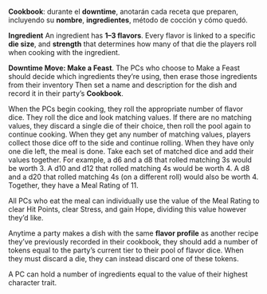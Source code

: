 **Cookbook**: durante el **downtime**, anotarán cada receta que preparen, incluyendo su **nombre**, **ingredientes**, método de cocción y cómo quedó.

**Ingredient** An ingredient has **1–3 flavors**. Every flavor is linked to a specific **die size**, and **strength** that determines how many of that die the players roll when cooking with the ingredient.

**Downtime Move: Make a Feast**. The PCs who choose to Make a Feast should decide which ingredients they’re using, then erase those ingredients from their inventory
Then set a name and description for the dish and record it in their party’s **Cookbook**.

When the PCs begin cooking, they roll the appropriate number of flavor dice.
They roll the dice and look matching values. If there are no matching values, they discard a single die of their choice, then roll the pool again to continue cooking. When they get any number of matching values, players collect those dice off to the side and continue rolling. When they have only one die left, the meal is done.
Take each set of matched dice and add their values together. For example, a d6 and a d8 that rolled matching 3s would be worth 3. A d10 and d12 that rolled matching 4s would be worth 4. A d8 and a d20 that rolled matching 4s (on a different roll) would also be worth 4. Together, they have a Meal Rating of 11.

All PCs who eat the meal can individually use the value of the Meal Rating to clear Hit Points, clear Stress, and gain Hope, dividing this value however they’d like.

Anytime a party makes a dish with the same **flavor profile** as another recipe they’ve previously recorded in their cookbook, they should add a number of tokens equal to the party’s current tier to their pool of flavor dice.
When they must discard a die, they can instead discard one of these tokens.

A PC can hold a number of ingredients equal to the value of their highest character trait. 